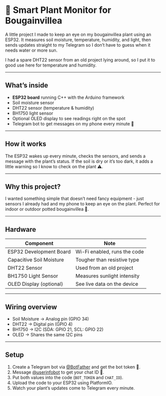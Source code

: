 # 🌿 Smart Plant Monitor for Bougainvillea

A little project I made to keep an eye on my bougainvillea plant using an ESP32. It measures soil moisture, temperature, humidity, and light, then sends updates straight to my Telegram so I don’t have to guess when it needs water or more sun.

I had a spare DHT22 sensor from an old project lying around, so I put it to good use here for temperature and humidity.

---

## What’s inside

- **ESP32 board** running C++ with the Arduino framework  
- Soil moisture sensor  
- DHT22 sensor (temperature & humidity)  
- BH1750 light sensor  
- Optional OLED display to see readings right on the spot  
- Telegram bot to get messages on my phone every minute 📲  

---

## How it works

The ESP32 wakes up every minute, checks the sensors, and sends a message with the plant’s status. If the soil is dry or it’s too dark, it adds a little warning so I know to check on the plant ⚠️.

---

## Why this project?

I wanted something simple that doesn’t need fancy equipment - just sensors I already had and my phone to keep an eye on the plant. Perfect for indoor or outdoor potted bougainvillea 🌸.

---

## Hardware

| Component                  | Note                         |
|---------------------------|------------------------------|
| ESP32 Development Board   | Wi-Fi enabled, runs the code  |
| Capacitive Soil Moisture   | Tougher than resistive type   |
| DHT22 Sensor              | Used from an old project      |
| BH1750 Light Sensor       | Measures sunlight intensity   |
| OLED Display (optional)   | See live data on the device   |

---

## Wiring overview

- Soil Moisture → Analog pin (GPIO 34)  
- DHT22 → Digital pin (GPIO 4)  
- BH1750 → I2C (SDA: GPIO 21, SCL: GPIO 22)  
- OLED → Shares the same I2C pins  

---

## Setup

1. Create a Telegram bot via [@BotFather](https://telegram.me/BotFather) and get the bot token 🎫.  
2. Message [@userinfobot](https://telegram.me/userinfobot) to get your chat ID 📩.  
3. Put both values into the code (`BOT_TOKEN` and `CHAT_ID`).  
4. Upload the code to your ESP32 using PlatformIO.  
5. Watch your plant’s updates come to Telegram every minute.


